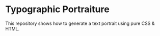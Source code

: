 # Typographic Portraiture

This repository shows how to generate a text portrait using pure CSS & HTML.